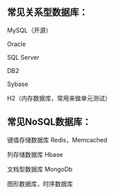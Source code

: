 
## 常见关系型数据库：

MySQL（开源）

Oracle

SQL Server

DB2

Sybase

H2（内存数据库，常用来做单元测试）



## 常见NoSQL数据库：

键值存储数据库 Redis，Memcached 

列存储数据库 Hbase

文档型数据库 MongoDb

图形数据库，时序数据库



